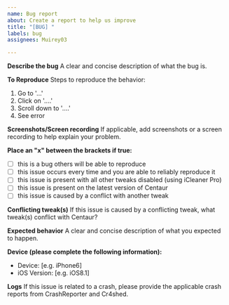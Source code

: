 ```yaml
---
name: Bug report
about: Create a report to help us improve
title: "[BUG] "
labels: bug
assignees: Muirey03

---
```


**Describe the bug**
A clear and concise description of what the bug is.

**To Reproduce**
Steps to reproduce the behavior:
1. Go to '...'
2. Click on '....'
3. Scroll down to '....'
4. See error

**Screenshots/Screen recording**
If applicable, add screenshots or a screen recording to help explain your problem.

**Place an "x" between the brackets if true:**
 - [ ] this is a bug others will be able to reproduce
 - [ ] this issue occurs every time and you are able to reliably reproduce it
 - [ ] this issue is present with all other tweaks disabled (using iCleaner Pro)
 - [ ] this issue is present on the latest version of Centaur
 - [ ] this issue is caused by a conflict with another tweak

**Conflicting tweak(s)**
If this issue is caused by a conflicting tweak, what tweak(s) conflict with Centaur?

**Expected behavior**
A clear and concise description of what you expected to happen.

**Device (please complete the following information):**
 - Device: [e.g. iPhone6]
 - iOS Version: [e.g. iOS8.1]

**Logs**
If this issue is related to a crash, please provide the applicable crash reports from CrashReporter and Cr4shed.
